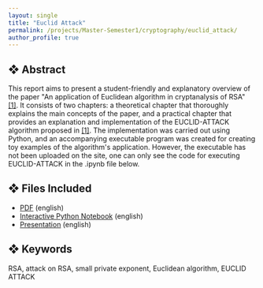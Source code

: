 ```yaml
---
layout: single
title: "Euclid Attack"
permalink: /projects/Master-Semester1/cryptography/euclid_attack/
author_profile: true
---
```


## ❖ Abstract

This report aims to present a student-friendly and explanatory overview of the paper "An application of Euclidean algorithm in cryptanalysis of RSA" [\[1\]](https://eprint.iacr.org/2019/283). It consists of two chapters: a theoretical chapter that thoroughly explains the main concepts of the paper, and a practical chapter that provides an explanation and implementation of the EUCLID-ATTACK algorithm proposed in [\[1\]](https://eprint.iacr.org/2019/283). The implementation was carried out using Python, and an accompanying executable program was created for creating toy examples of the algorithm's application. However, the executable has not been uploaded on the site, one can only see the code for executing EUCLID-ATTACK in the .ipynb file below. 


## ❖ Files Included

- [PDF](euclid_attack_theory.pdf) (english)
- [Interactive Python Notebook](https://github.com/florias-papadopoulos/florias-papadopoulos.github.io/blob/master/_pages/projects/Master-Semester1/cryptography/euclid_attack_script.ipynb) (english)
- [Presentation](euclid_attack_presentation.pptx) (english)

## ❖ Keywords

RSA, attack on RSA, small private exponent, Euclidean algorithm, EUCLID ATTACK
